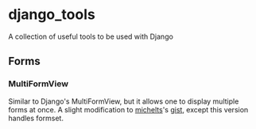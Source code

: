 # django_tools
A collection of useful tools to be used with Django

## Forms
### MultiFormView
Similar to Django's MultiFormView, but it allows one to display multiple forms
at once. A slight modification to [michelts](https://gist.github.com/michelts)'s
[gist](https://gist.github.com/michelts/1029336), except this version handles
formset.

